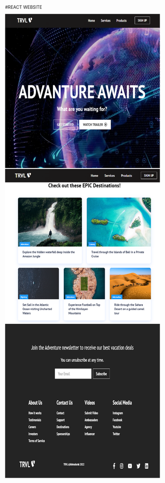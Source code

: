 #REACT WEBSITE

<img src="/public//webhero.PNG" alt="Anasayfa_" width="700" height="500">
<img src="/public//card.PNG" alt="Anasayfa_" width="700" height="500">
<img src="/public//footer.PNG" alt="Anasayfa_" width="700" height="500">
